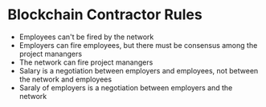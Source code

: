 
# Blockchain Contractor Rules

- Employees can't be fired by the network
- Employers can fire employees, but there must be consensus among the project manangers
- The network can fire project manangers
- Salary is a negotiation between employers and employees, not between the network and employees
- Saraly of employers is a negotiation between employers and the network